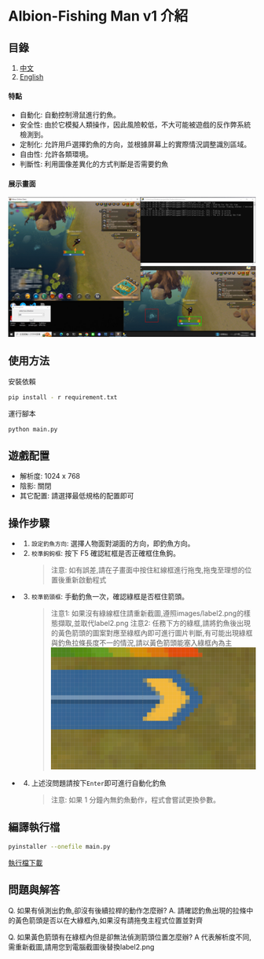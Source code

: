# Albion-Fishing Man v1 介紹
## 目錄
1. [中文](README.md)
2. [English](EN.md)

#### 特點
- 自動化: 自動控制滑鼠進行釣魚。
- 安全性: 由於它模擬人類操作，因此風險較低，不大可能被遊戲的反作弊系統檢測到。
- 定制化: 允許用戶選擇釣魚的方向，並根據屏幕上的實際情況調整識別區域。
- 自由性: 允許各類環境。
- 判斷性: 利用圖像差異化的方式判斷是否需要釣魚
#### 展示畫面
![image](./images/demo.png)

## 使用方法

安裝依賴
```sh
pip install - r requirement.txt 
```
運行腳本
```sh
python main.py
```

## 遊戲配置
- 解析度: 1024 x 768
- 陰影: 關閉
- 其它配置: 請選擇最低規格的配置即可 

## 操作步驟
- 1. `設定釣魚方向`: 選擇人物面對湖面的方向，即釣魚方向。
- 2. `校準鉤鉤框`: 按下 F5 確認紅框是否正確框住魚鉤。
        > 注意: 如有誤差,請在子畫面中按住紅線框進行拖曳,拖曳至理想的位置後重新啟動程式
- 3. `校準箭頭框`: 手動釣魚一次，確認綠框是否框住箭頭。
        > 注意1: 如果沒有綠線框住請重新截圖,遵照images/label2.png的樣態擷取,並取代label2.png
        > 注意2: 任務下方的綠框,請將釣魚後出現的黃色箭頭的圖案對應至綠框內即可進行圖片判斷,有可能出現綠框與釣魚拉條長度不一的情況,請以黃色箭頭能塞入綠框內為主
    ![image](./images/split_area.png)
- 4. 上述沒問題請按下`Enter`即可進行自動化釣魚
        > 注意: 如果 1 分鐘內無釣魚動作，程式會嘗試更換參數。
    

## 編譯執行檔
```sh
pyinstaller --onefile main.py
```
[執行檔下載](https://drive.google.com/uc?id=1LJQqogSfp2XRmxVQxGswINJsaJJlc7Ue&export=download)

## 問題與解答
Q. 如果有偵測出釣魚,卻沒有後續拉桿的動作怎麼辦?
A. 請確認釣魚出現的拉條中的黃色箭頭是否以在大綠框內,如果沒有請拖曳主程式位置並對齊

Q. 如果黃色箭頭有在綠框內但是卻無法偵測箭頭位置怎麼辦?
A 代表解析度不同,需重新截圖,請用您到電腦截圖後替換label2.png



